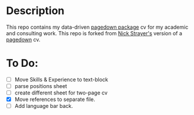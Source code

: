 # Description

This repo contains my data-driven [pagedown package](https://pagedown.rbind.io) cv for my academic and consulting work. This repo is forked from [Nick Strayer's](https://www.github.com/nstrayer/cv) version of a [pagedown](https://pagedown.rbind.io) cv.

# To Do:
- [ ] Move Skills & Experience to text-block
- [ ] parse positions sheet
- [ ] create different sheet for two-page cv
- [x] Move references to separate file.
- [ ] Add language bar back.

